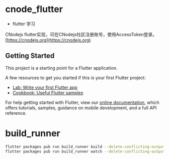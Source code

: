 # cnode_flutter

- flutter 学习

CNodejs flutter实现，可在CNodejs社区注册账号，使用AccessToken登录。[https://cnodejs.org](https://cnodejs.org)

## Getting Started

This project is a starting point for a Flutter application.

A few resources to get you started if this is your first Flutter project:

- [Lab: Write your first Flutter app](https://flutter.dev/docs/get-started/codelab)
- [Cookbook: Useful Flutter samples](https://flutter.dev/docs/cookbook)

For help getting started with Flutter, view our
[online documentation](https://flutter.dev/docs), which offers tutorials,
samples, guidance on mobile development, and a full API reference.

# build_runner
```bash
flutter packages pub run build_runner build --delete-conflicting-outputs
flutter packages pub run build_runner watch --delete-conflicting-outputs
```